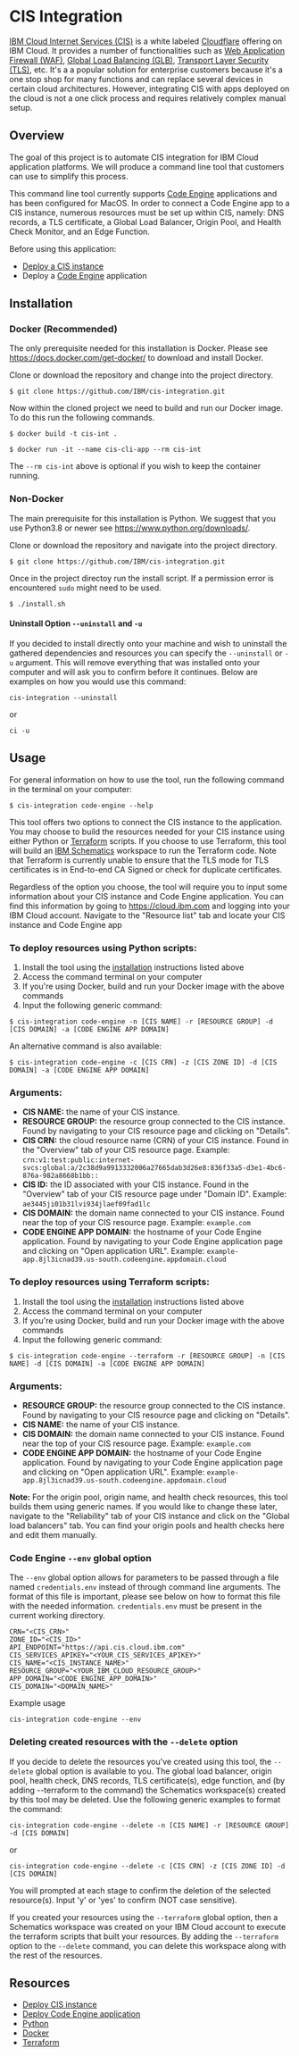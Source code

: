 # CIS Integration

[IBM Cloud Internet Services (CIS)](https://cloud.ibm.com/catalog/services/internet-services) is a white labeled [Cloudflare](https://en.wikipedia.org/wiki/Cloudflare) offering on IBM Cloud. It provides a number of functionalities such as [Web Application Firewall (WAF)](https://cloud.ibm.com/docs/cis?topic=cis-waf-q-and-a), [Global Load Balancing (GLB)](https://cloud.ibm.com/docs/cis?topic=cis-global-load-balancer-glb-concepts), [Transport Layer Security (TLS)](https://en.wikipedia.org/wiki/Transport_Layer_Security), etc. It's a a popular solution for enterprise customers because it's a one stop shop for many functions and can replace several devices in certain cloud architectures. However, integrating CIS with apps deployed on the cloud is not a one click process and requires relatively complex manual setup.

## Overview
The goal of this project is to automate CIS integration for IBM Cloud application platforms. We will produce a command line tool that customers can use to simplify this process.

This command line tool currently supports [Code Engine](https://www.ibm.com/cloud/code-engine) applications and has been configured for MacOS. In order to connect a Code Engine app to a CIS instance, numerous resources must be set up within CIS, namely: DNS records, a TLS certificate, a Global Load Balancer, Origin Pool, and Health Check Monitor, and an Edge Function.

Before using this application:
* [Deploy a CIS instance](https://cloud.ibm.com/docs/cis?topic=cis-getting-started)
* Deploy a [Code Engine](https://cloud.ibm.com/docs/codeengine?topic=codeengine-deploy-app-tutorial) application

## Installation

### Docker (Recommended)
The only prerequisite needed for this installation is Docker. Please see https://docs.docker.com/get-docker/ to download and install Docker. 

Clone or download the repository and change into the project directory.
```
$ git clone https://github.com/IBM/cis-integration.git
```
Now within the cloned project we need to build and run our Docker image. To do this run the following commands. 
```
$ docker build -t cis-int . 
```
```
$ docker run -it --name cis-cli-app --rm cis-int
```

The `--rm cis-int` above is optional if you wish to keep the container running.

### Non-Docker
The main prerequisite for this installation is Python. We suggest that you use Python3.8 or newer see https://www.python.org/downloads/. 

Clone or download the repository and navigate into the project directory.
```
$ git clone https://github.com/IBM/cis-integration.git
```
Once in the project directoy run the install script. If a permission error is encountered `sudo` might need to be used. 
```
$ ./install.sh
```

#### Uninstall Option `--uninstall` and `-u`
If you decided to install directly onto your machine and wish to uninstall the gathered dependencies and resources you can specify the `--uninstall` or `-u` argument. This will remove everything that was installed onto your computer and will ask you to confirm before it continues. Below are examples on how you would use this command:
```
cis-integration --uninstall
```
or
```
ci -u
```

## Usage
For general information on how to use the tool, run the following command in the terminal on your computer: 
```
$ cis-integration code-engine --help
```

This tool offers two options to connect the CIS instance to the application. You may choose to build the resources needed for your CIS instance using either Python or [Terraform](https://www.terraform.io/) scripts. If you choose to use Terraform, this tool will build an [IBM Schematics](https://cloud.ibm.com/docs/schematics?topic=schematics-about-schematics) workspace to run the Terraform code. Note that Terraform is currently unable to ensure that the TLS mode for TLS certificates is in End-to-end CA Signed or check for duplicate certificates.

Regardless of the option you choose, the tool will require you to input some information about your CIS instance and Code Engine application. You can find this information by going to https://cloud.ibm.com and logging into your IBM Cloud account. Navigate to the "Resource list" tab and locate your CIS instance and Code Engine app

### To deploy resources using Python scripts:
1. Install the tool using the [installation](#installation) instructions listed above
2. Access the command terminal on your computer 
3. If you're using Docker, build and run your Docker image with the above commands
4. Input the following generic command:
```
$ cis-integration code-engine -n [CIS NAME] -r [RESOURCE GROUP] -d [CIS DOMAIN] -a [CODE ENGINE APP DOMAIN]
```
An alternative command is also available:
```
$ cis-integration code-engine -c [CIS CRN] -z [CIS ZONE ID] -d [CIS DOMAIN] -a [CODE ENGINE APP DOMAIN]
```
### Arguments:
* **CIS NAME:** the name of your CIS instance.
* **RESOURCE GROUP:** the resource group connected to the CIS instance. Found by navigating to your CIS resource page and clicking on "Details".
* **CIS CRN:** the cloud resource name (CRN) of your CIS instance. Found in the "Overview" tab of your CIS resource page. 
    Example: `crn:v1:test:public:internet-svcs:global:a/2c38d9a9913332006a27665dab3d26e8:836f33a5-d3e1-4bc6-876a-982a8668b1bb::`
* **CIS ID:** the ID associated with your CIS instance. Found in the "Overview" tab of your CIS resource page under "Domain ID". 
    Example: `ae3445ji01b31lvi934jlaef09fad1lc`
* **CIS DOMAIN:** the domain name connected to your CIS instance. Found near the top of your CIS resource page. 
    Example: `example.com`
* **CODE ENGINE APP DOMAIN:** the hostname of your Code Engine application. Found by navigating to your Code Engine application page and clicking on "Open application URL". 
    Example: `example-app.8jl3icnad39.us-south.codeengine.appdomain.cloud`

### To deploy resources using Terraform scripts:
1. Install the tool using the [installation](#installation) instructions listed above
2. Access the command terminal on your computer
3. If you're using Docker, build and run your Docker image with the above commands
4. Input the following generic command:
```
$ cis-integration code-engine --terraform -r [RESOURCE GROUP] -n [CIS NAME] -d [CIS DOMAIN] -a [CODE ENGINE APP DOMAIN]
```
### Arguments:
* **RESOURCE GROUP:** the resource group connected to the CIS instance. Found by navigating to your CIS resource page and clicking on "Details".
* **CIS NAME:** the name of your CIS instance.
* **CIS DOMAIN:** the domain name connected to your CIS instance. Found near the top of your CIS resource page. 
    Example: `example.com`
* **CODE ENGINE APP DOMAIN:** the hostname of your Code Engine application. Found by navigating to your Code Engine application page and clicking on "Open application URL". 
    Example: `example-app.8jl3icnad39.us-south.codeengine.appdomain.cloud`

**Note:** For the origin pool, origin name, and health check resources, this tool builds them using generic names. If you would like to change these later, navigate to the "Reliability" tab of your CIS instance and click on the "Global load balancers" tab. You can find your origin pools and health checks here and edit them manually.

### Code Engine `--env` global option
The `--env` global option allows for parameters to be passed through a file named `credentials.env` instead of through command line arguments. The format of this file is important, please see below on how to format this file with the needed information. `credentials.env` must be present in the current working directory.
```
CRN="<CIS_CRN>"
ZONE_ID="<CIS_ID>"
API_ENDPOINT="https://api.cis.cloud.ibm.com"
CIS_SERVICES_APIKEY="<YOUR_CIS_SERVICES_APIKEY>"
CIS_NAME="<CIS_INSTANCE_NAME>"
RESOURCE_GROUP="<YOUR_IBM_CLOUD_RESOURCE_GROUP>"
APP_DOMAIN="<CODE_ENGINE_APP_DOMAIN>"
CIS_DOMAIN="<DOMAIN_NAME>"
```
Example usage
```
cis-integration code-engine --env
```

### Deleting created resources with the `--delete` option
If you decide to delete the resources you've created using this tool, the `--delete` global option is available to you. The global load balancer, origin pool, health check, DNS records, TLS certificate(s), edge function, and (by adding --terraform to the command) the Schematics workspace(s) created by this tool may be deleted. Use the following generic examples to format the command:
```
cis-integration code-engine --delete -n [CIS NAME] -r [RESOURCE GROUP] -d [CIS DOMAIN]
```
or
```
cis-integration code-engine --delete -c [CIS CRN] -z [CIS ZONE ID] -d [CIS DOMAIN]
```
You will prompted at each stage to confirm the deletion of the selected resource(s). Input 'y' or 'yes' to confirm (NOT case sensitive). 

If you created your resources using the `--terraform` global option, then a Schematics workspace was created on your IBM Cloud account to execute the terraform scripts that built your resources. By adding the `--terraform` option to the `--delete` command, you can delete this workspace along with the rest of the resources.

## Resources
- [Deploy CIS instance](https://cloud.ibm.com/docs/cis?topic=cis-getting-started)
- [Deploy Code Engine application](https://cloud.ibm.com/docs/codeengine?topic=codeengine-deploy-app-tutorial)
- [Python](https://www.python.org/downloads/)
- [Docker](https://docs.docker.com/get-docker/)
- [Terraform](https://www.terraform.io/)
